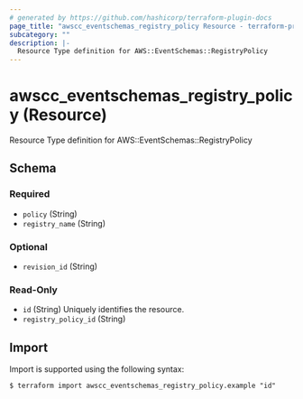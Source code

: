 ```yaml
---
# generated by https://github.com/hashicorp/terraform-plugin-docs
page_title: "awscc_eventschemas_registry_policy Resource - terraform-provider-awscc"
subcategory: ""
description: |-
  Resource Type definition for AWS::EventSchemas::RegistryPolicy
---
```


# awscc_eventschemas_registry_policy (Resource)

Resource Type definition for AWS::EventSchemas::RegistryPolicy



<!-- schema generated by tfplugindocs -->
## Schema

### Required

- `policy` (String)
- `registry_name` (String)

### Optional

- `revision_id` (String)

### Read-Only

- `id` (String) Uniquely identifies the resource.
- `registry_policy_id` (String)

## Import

Import is supported using the following syntax:

```shell
$ terraform import awscc_eventschemas_registry_policy.example "id"
```
